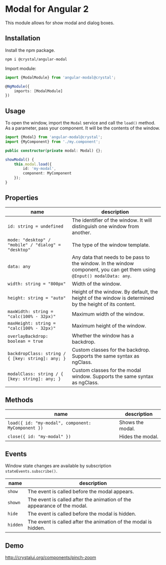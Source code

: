 # Modal for Angular 2

This module allows for show modal and dialog boxes.

## Installation

Install the npm package.

	npm i @crystal/angular-modal

Import module:

```ts
import {ModalModule} from 'angular-modal@crystal';

@NgModule({
    imports: [ModalModule]
})
```

## Usage
To open the window, import the `Modal` service and call the `load()` method. As a parameter, pass your component. It will be the contents of the window.

```ts
import {Modal} from 'angular-modal@crystal';
import {MyComponent} from './my.component';

public constructor(private modal: Modal) {};

showModal() {
    this.modal.load({
        id: 'my-modal', 
        component: MyComponent
    });
}
```

## Properties

| name | description |
|------------------------|---------------------------------------------|
| `id: string = undefined` | The identifier of the window. It will distinguish one window from another. |
| `mode: "desktop" / "mobile" / "dialog" = "desktop"` | The type of the window template. |
| `data: any` | Any data that needs to be pass to the window. In the window component, you can get them using `@Input() modalData: any`. |
| `width: string = "800px"` | Width of the window. |
| `height: string = "auto"` | Height of the window. By default, the height of the window is determined by the height of its content. |
| `maxWidth: string = "calc(100% - 32px)"` | Maximum width of the window. |
| `maxHeight: string = "calc(100% - 32px)"` | Maximum height of the window. |
| `overlayBackdrop: boolean = true` | Whether the window has a backdrop. |
| `backdropClass: string / { [key: string]: any; }` | Custom classes for the backdrop. Supports the same syntax as ngClass. |
| `modalClass: string / { [key: string]: any; }` | Custom classes for the modal window. Supports the same syntax as ngClass. |

## Methods

| name | description |
|------------------------|---------------------------------------------|
| `load({ id: "my-modal", component: MyComponent })` | Shows the modal. |
| `close({ id: "my-modal" })` | Hides the modal. |

## Events

Window state changes are available by subscription `stateEvents.subscribe()`.

| name | description |
|------------------------|---------------------------------------------|
| `show` | The event is called before the modal appears. |
| `shown` | The event is called after the animation of the appearance of the modal. |
| `hide` | The event is called before the modal is hidden. |
| `hidden` | The event is called after the animation of the modal is hidden. |


## Demo 

http://crystalui.org/components/pinch-zoom

